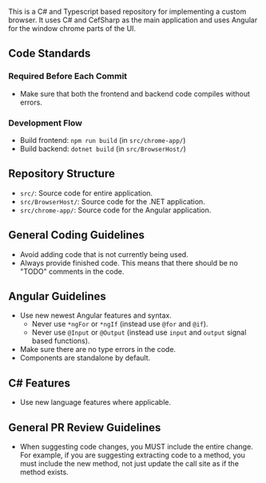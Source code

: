 This is a C# and Typescript based repository for implementing a custom browser. It uses C# and CefSharp as the main application
and uses Angular for the window chrome parts of the UI.

## Code Standards

### Required Before Each Commit
- Make sure that both the frontend and backend code compiles without errors.

### Development Flow
- Build frontend: `npm run build` (in `src/chrome-app/`)
- Build backend: `dotnet build` (in `src/BrowserHost/`)

## Repository Structure
- `src/`: Source code for entire application.
- `src/BrowserHost/`: Source code for the .NET application.
- `src/chrome-app/`: Source code for the Angular application.

## General Coding Guidelines
- Avoid adding code that is not currently being used.
- Always provide finished code. This means that there should be no "TODO" comments in the code.

## Angular Guidelines
- Use new newest Angular features and syntax.
  - Never use `*ngFor` or `*ngIf` (instead use `@for` and `@if`).
  - Never use `@Input` or `@Output` (instead use `input` and `output` signal based functions).
- Make sure there are no type errors in the code.
- Components are standalone by default.

## C# Features
- Use new language features where applicable.

## General PR Review Guidelines
- When suggesting code changes, you MUST include the entire change. For example, if you
are suggesting extracting code to a method, you must include the new method, not just update the call
site as if the method exists.
